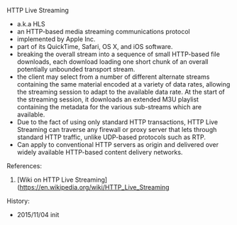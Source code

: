 HTTP Live Streaming
* a.k.a HLS
* an HTTP-based media streaming communications protocol
* implemented by Apple Inc.
* part of its QuickTime, Safari, OS X, and iOS software.
* breaking the overall stream into a sequence of small HTTP-based file downloads, each download loading one short chunk of an overall potentially unbounded transport stream.
* the client may select from a number of different alternate streams containing the same material encoded at a variety of data rates, allowing the streaming session to adapt to the available data rate. At the start of the streaming session, it downloads an extended M3U playlist containing the metadata for the various sub-streams which are available.
* Due to the fact of using only standard HTTP transactions, HTTP Live Streaming can traverse any firewall or proxy server that lets through standard HTTP traffic, unlike UDP-based protocols such as RTP.
* Can apply to conventional HTTP servers as origin and delivered over widely available HTTP-based content delivery networks.

References:
1. [Wiki on HTTP Live Streaming](https://en.wikipedia.org/wiki/HTTP_Live_Streaming

History:
* 2015/11/04  init
